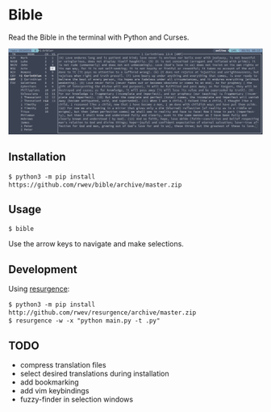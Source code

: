 # Bible
Read the Bible in the terminal with Python and Curses.

![Preview](preview.png)

## Installation
```shell
$ python3 -m pip install https://github.com/rwev/bible/archive/master.zip
```

## Usage 
```shell
$ bible
```
Use the arrow keys to navigate and make selections. 

## Development

Using [resurgence](http://github.com/rwev/resurgence): 

```shell
$ python3 -m pip install http://github.com/rwev/resurgence/archive/master.zip
$ resurgence -w -x "python main.py -t .py"
```

## TODO
- compress translation files
- select desired translations during installation
- add bookmarking
- add vim keybindings
- fuzzy-finder in selection windows
